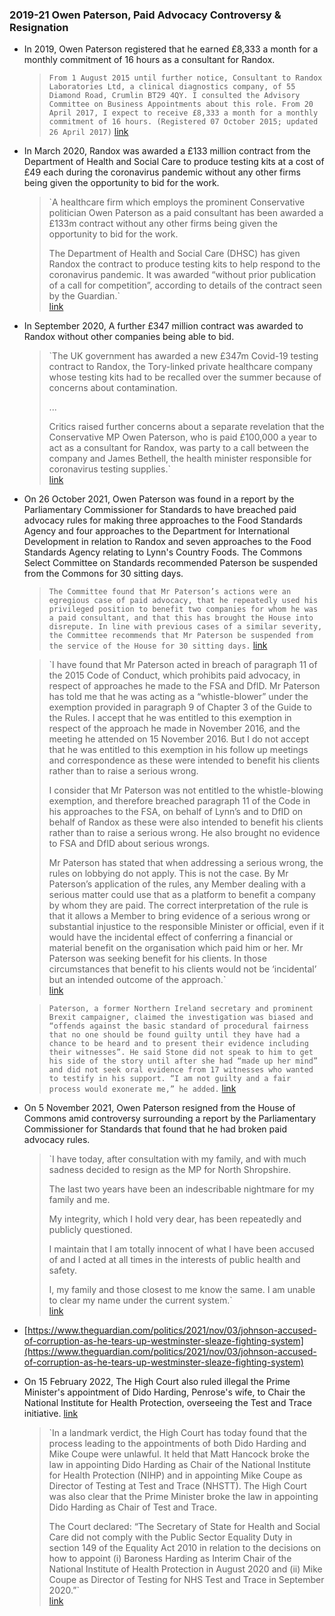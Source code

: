 ### 2019-21 Owen Paterson, Paid Advocacy Controversy & Resignation
- In 2019, Owen Paterson registered that he earned £8,333 a month for a monthly commitment of 16 hours as a consultant for Randox.
    
    > `From 1 August 2015 until further notice, Consultant to Randox Laboratories Ltd, a clinical diagnostics company, of 55 Diamond Road, Crumlin BT29 4QY. I consulted the Advisory Committee on Business Appointments about this role. From 20 April 2017, I expect to receive £8,333 a month for a monthly commitment of 16 hours. (Registered 07 October 2015; updated 26 April 2017)` [link](https://publications.parliament.uk/pa/cm/cmregmem/211101/paterson_owen.htm)
    
- In March 2020, Randox was awarded a £133 million contract from the Department of Health and Social Care to produce testing kits at a cost of £49 each during the coronavirus pandemic without any other firms being given the opportunity to bid for the work.
    
    > `A healthcare firm which employs the prominent Conservative politician Owen Paterson as a paid consultant has been awarded a £133m contract without any other firms being given the opportunity to bid for the work.  
    >   
    > The Department of Health and Social Care (DHSC) has given Randox the contract to produce testing kits to help respond to the coronavirus pandemic. It was awarded “without prior publication of a call for competition”, according to details of the contract seen by the Guardian.`  
    > [link](https://www.theguardian.com/world/2020/may/11/healthcare-firm-advised-by-owen-paterson-won-133m-coronavirus-testing-contract-unopposed)
    
- In September 2020, A further £347 million contract was awarded to Randox without other companies being able to bid.
    
    > `The UK government has awarded a new £347m Covid-19 testing contract to Randox, the Tory-linked private healthcare company whose testing kits had to be recalled over the summer because of concerns about contamination.  
    >   
    > ...  
    >   
    > Critics raised further concerns about a separate revelation that the Conservative MP Owen Paterson, who is paid £100,000 a year to act as a consultant for Randox, was party to a call between the company and James Bethell, the health minister responsible for coronavirus testing supplies.`  
    > [link](https://www.theguardian.com/world/2020/nov/04/tory-linked-firm-involved-in-testing-failure-awarded-new-347m-covid-contract)
    
- On 26 October 2021, Owen Paterson was found in a report by the Parliamentary Commissioner for Standards to have breached paid advocacy rules for making three approaches to the Food Standards Agency and four approaches to the Department for International Development in relation to Randox and seven approaches to the Food Standards Agency relating to Lynn's Country Foods. The Commons Select Committee on Standards recommended Paterson be suspended from the Commons for 30 sitting days.
    
    > `The Committee found that Mr Paterson’s actions were an egregious case of paid advocacy, that he repeatedly used his privileged position to benefit two companies for whom he was a paid consultant, and that this has brought the House into disrepute. In line with previous cases of a similar severity, the Committee recommends that Mr Paterson be suspended from the service of the House for 30 sitting days.` [link](https://committees.parliament.uk/committee/290/committee-on-standards/news/158246/committee-on-standards-publish-report-on-the-conduct-of-rt-hon-owen-paterson-mp/)
    
    > `I have found that Mr Paterson acted in breach of paragraph 11 of the 2015 Code of Conduct, which prohibits paid advocacy, in respect of approaches he made to the FSA and DfID. Mr Paterson has told me that he was acting as a “whistle-blower” under the exemption provided in paragraph 9 of Chapter 3 of the Guide to the Rules. I accept that he was entitled to this exemption in respect of the approach he made in November 2016, and the meeting he attended on 15 November 2016. But I do not accept that he was entitled to this exemption in his follow up meetings and correspondence as these were intended to benefit his clients rather than to raise a serious wrong.  
    >   
    > I consider that Mr Paterson was not entitled to the whistle-blowing exemption, and therefore breached paragraph 11 of the Code in his approaches to the FSA, on behalf of Lynn’s and to DfID on behalf of Randox as these were also intended to benefit his clients rather than to raise a serious wrong. He also brought no evidence to FSA and DfID about serious wrongs.  
    >   
    > Mr Paterson has stated that when addressing a serious wrong, the rules on lobbying do not apply. This is not the case. By Mr Paterson’s application of the rules, any Member dealing with a serious matter could use that as a platform to benefit a company by whom they are paid. The correct interpretation of the rule is that it allows a Member to bring evidence of a serious wrong or substantial injustice to the responsible Minister or official, even if it would have the incidental effect of conferring a financial or material benefit on the organisation which paid him or her. Mr Paterson was seeking benefit for his clients. In those circumstances that benefit to his clients would not be ‘incidental’ but an intended outcome of the approach.`  
    > [link](https://committees.parliament.uk/publications/7644/documents/79907/default/)
    
    > `Paterson, a former Northern Ireland secretary and prominent Brexit campaigner, claimed the investigation was biased and “offends against the basic standard of procedural fairness that no one should be found guilty until they have had a chance to be heard and to present their evidence including their witnesses”. He said Stone did not speak to him to get his side of the story until after she had “made up her mind” and did not seek oral evidence from 17 witnesses who wanted to testify in his support. “I am not guilty and a fair process would exonerate me,” he added.` [link](https://www.theguardian.com/politics/2021/oct/26/owen-paterson-faces-suspension-breaking-lobbying-rules)
    
- On 5 November 2021, Owen Paterson resigned from the House of Commons amid controversy surrounding a report by the Parliamentary Commissioner for Standards that found that he had broken paid advocacy rules.
    
    > `I have today, after consultation with my family, and with much sadness decided to resign as the MP for North Shropshire.  
    >   
    > The last two years have been an indescribable nightmare for my family and me.  
    >   
    > My integrity, which I hold very dear, has been repeatedly and publicly questioned.  
    >   
    > I maintain that I am totally innocent of what I have been accused of and I acted at all times in the interests of public health and safety.  
    >   
    > I, my family and those closest to me know the same. I am unable to clear my name under the current system.`  
    > [link](https://www.bbc.co.uk/news/uk-politics-59167222)
    
- [https://www.theguardian.com/politics/2021/nov/03/johnson-accused-of-corruption-as-he-tears-up-westminster-sleaze-fighting-system](https://www.theguardian.com/politics/2021/nov/03/johnson-accused-of-corruption-as-he-tears-up-westminster-sleaze-fighting-system)
- On 15 February 2022, The High Court also ruled illegal the Prime Minister's appointment of Dido Harding, Penrose's wife, to Chair the National Institute for Health Protection, overseeing the Test and Trace initiative. [link](https://goodlawproject.org/update/dido-harding-mike-coupe-unlawful/)
    
    > `In a landmark verdict, the High Court has today found that the process leading to the appointments of both Dido Harding and Mike Coupe were unlawful. It held that Matt Hancock broke the law in appointing Dido Harding as Chair of the National Institute for Health Protection (NIHP) and in appointing Mike Coupe as Director of Testing at Test and Trace (NHSTT). The High Court was also clear that the Prime Minister broke the law in appointing Dido Harding as Chair of Test and Trace.  
    >   
    > The Court declared: “The Secretary of State for Health and Social Care did not comply with the Public Sector Equality Duty in section 149 of the Equality Act 2010 in relation to the decisions on how to appoint (i) Baroness Harding as Interim Chair of the National Institute of Health Protection in August 2020 and (ii) Mike Coupe as Director of Testing for NHS Test and Trace in September 2020.”`  
    > [link](https://goodlawproject.org/update/dido-harding-mike-coupe-unlawful/)
    